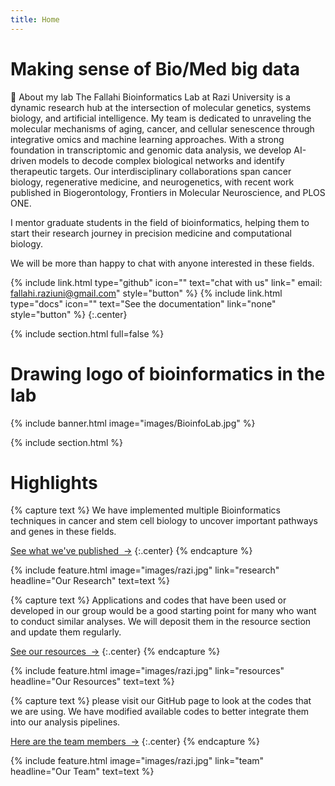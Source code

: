 ```yaml
---
title: Home
---
```


# Making sense of Bio/Med big data

🧬 About my lab
The Fallahi Bioinformatics Lab at Razi University is a dynamic research hub at the intersection of molecular genetics, systems biology, and artificial intelligence. My team is dedicated to unraveling the molecular mechanisms of aging, cancer, and cellular senescence through integrative omics and machine learning approaches. With a strong foundation in transcriptomic and genomic data analysis, we develop AI-driven models to decode complex biological networks and identify therapeutic targets. Our interdisciplinary collaborations span cancer biology, regenerative medicine, and neurogenetics, with recent work published in Biogerontology, Frontiers in Molecular Neuroscience, and PLOS ONE.

I mentor graduate students in the field of bioinformatics, helping them to start their research journey in precision medicine and computational biology. 

We will be more than happy to chat with anyone interested in these fields. 
  
{%
  include link.html
  type="github"
  icon=""
  text="chat with us"
  link=" email: fallahi.raziuni@gmail.com"
  style="button"
%}
{%
  include link.html
  type="docs"
  icon=""
  text="See the documentation"
  link="none"
  style="button"
%}
{:.center}

{% include section.html full=false %}
# Drawing logo of bioinformatics in the lab
{% include banner.html image="images/BioinfoLab.jpg" %}

{% include section.html %}

# Highlights

{% capture text %}
We have implemented multiple Bioinformatics techniques in cancer and stem cell biology to uncover important pathways and genes in these fields. 

[See what we've published &nbsp;→](https://scholar.google.com.au/citations?user=Txj1NyEAAAAJ&hl=en)
{:.center}
{% endcapture %}

{%
  include feature.html
  image="images/razi.jpg"
  link="research"
  headline="Our Research"
  text=text
%}

{% capture text %}
Applications and codes that have been used or developed in our group would be a good starting point for many who want to conduct similar analyses. We will deposit them in the resource section and update them regularly. 

[See our resources &nbsp;→](tools)
{:.center}
{% endcapture %}

{%
  include feature.html
  image="images/razi.jpg"
  link="resources"
  headline="Our Resources"
  text=text
%}

{% capture text %}
please visit our GitHub page to look at the codes that we are using. We have modified available codes to better integrate them into our analysis pipelines.

[Here are the team members &nbsp;→](team)
{:.center}
{% endcapture %}

{%
  include feature.html
  image="images/razi.jpg"
  link="team"
  headline="Our Team"
  text=text
%}
